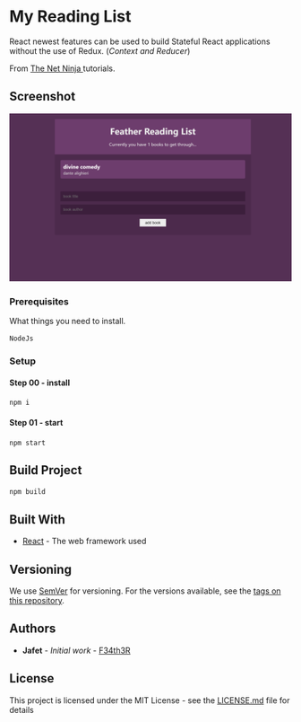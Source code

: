 # My Reading List

 React newest features can be used to build Stateful React applications without the use of Redux. (*Context and Reducer*)

From [The Net Ninja
](https://www.youtube.com/channel/UCW5YeuERMmlnqo4oq8vwUpg) tutorials.

## Screenshot

![](./docs/screenshot.png)

### Prerequisites

What things you need to install.

```
NodeJs
```

### Setup

#### Step 00 - install
```
npm i
```
#### Step 01 - start
```
npm start
```

## Build Project

```
npm build
```

## Built With

* [React](https://reactjs.org/) - The web framework used

## Versioning

We use [SemVer](http://semver.org/) for versioning. For the versions available, see the [tags on this repository](https://github.com/your/project/tags). 

## Authors

* **Jafet** - *Initial work* - [F34th3R](https://github.com/F34th3R)


## License

This project is licensed under the MIT License - see the [LICENSE.md](LICENSE.md) file for details

